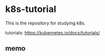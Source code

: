 # k8s-tutorial

This is the repository for studying k8s.

tutorials: <https://kubernetes.io/docs/tutorials/>

## memo

